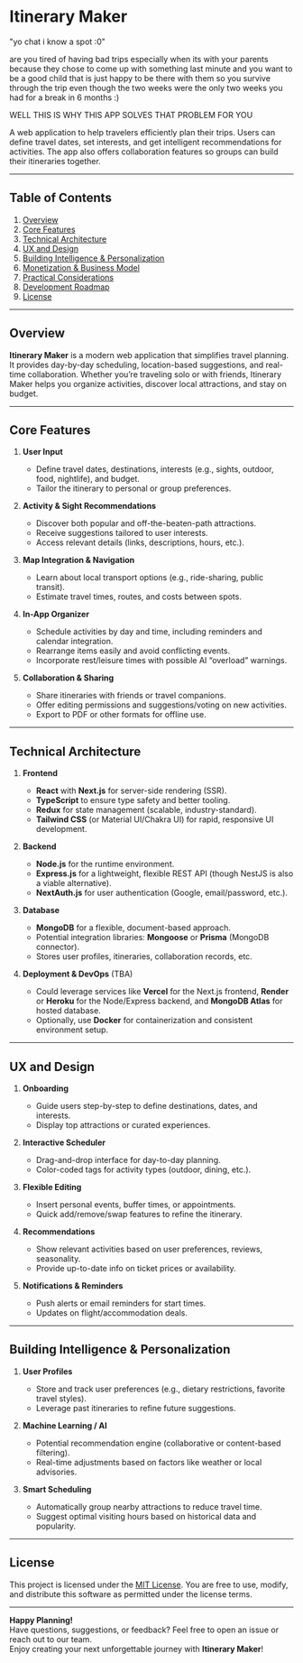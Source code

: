 # Itinerary Maker

"yo chat i know a spot :0" 

are you tired of having bad trips especially when its with your parents because they chose to come up with something last minute
and you want to be a good child that is just happy to be there with them so you survive through the trip even though
the two weeks were the only two weeks you had for a break in 6 months :)

WELL THIS IS WHY THIS APP SOLVES THAT PROBLEM FOR YOU

A web application to help travelers efficiently plan their trips. Users can define travel dates, set interests, and get intelligent recommendations for activities. The app also offers collaboration features so groups can build their itineraries together.

---

## Table of Contents

1. [Overview](#overview)  
2. [Core Features](#core-features)  
3. [Technical Architecture](#technical-architecture)  
4. [UX and Design](#ux-and-design)  
5. [Building Intelligence & Personalization](#building-intelligence--personalization)  
6. [Monetization & Business Model](#monetization--business-model)  
7. [Practical Considerations](#practical-considerations)  
8. [Development Roadmap](#development-roadmap)  
9. [License](#license)

---

## Overview

**Itinerary Maker** is a modern web application that simplifies travel planning. It provides day-by-day scheduling, location-based suggestions, and real-time collaboration. Whether you’re traveling solo or with friends, Itinerary Maker helps you organize activities, discover local attractions, and stay on budget.

---

## Core Features

1. **User Input**  
   - Define travel dates, destinations, interests (e.g., sights, outdoor, food, nightlife), and budget.
   - Tailor the itinerary to personal or group preferences.

2. **Activity & Sight Recommendations**  
   - Discover both popular and off-the-beaten-path attractions.
   - Receive suggestions tailored to user interests.
   - Access relevant details (links, descriptions, hours, etc.).

3. **Map Integration & Navigation**  
   - Learn about local transport options (e.g., ride-sharing, public transit).
   - Estimate travel times, routes, and costs between spots.

4. **In-App Organizer**  
   - Schedule activities by day and time, including reminders and calendar integration.
   - Rearrange items easily and avoid conflicting events.
   - Incorporate rest/leisure times with possible AI “overload” warnings.

5. **Collaboration & Sharing**  
   - Share itineraries with friends or travel companions.
   - Offer editing permissions and suggestions/voting on new activities.
   - Export to PDF or other formats for offline use.

---

## Technical Architecture

1. **Frontend**  
   - **React** with **Next.js** for server-side rendering (SSR).  
   - **TypeScript** to ensure type safety and better tooling.  
   - **Redux** for state management (scalable, industry-standard).  
   - **Tailwind CSS** (or Material UI/Chakra UI) for rapid, responsive UI development.

2. **Backend**  
   - **Node.js** for the runtime environment.  
   - **Express.js** for a lightweight, flexible REST API (though NestJS is also a viable alternative).  
   - **NextAuth.js** for user authentication (Google, email/password, etc.).

3. **Database**  
   - **MongoDB** for a flexible, document-based approach.  
   - Potential integration libraries: **Mongoose** or **Prisma** (MongoDB connector).  
   - Stores user profiles, itineraries, collaboration records, etc.

4. **Deployment & DevOps** (TBA)  
   - Could leverage services like **Vercel** for the Next.js frontend, **Render** or **Heroku** for the Node/Express backend, and **MongoDB Atlas** for hosted database.  
   - Optionally, use **Docker** for containerization and consistent environment setup.

---

## UX and Design

1. **Onboarding**  
   - Guide users step-by-step to define destinations, dates, and interests.  
   - Display top attractions or curated experiences.

2. **Interactive Scheduler**  
   - Drag-and-drop interface for day-to-day planning.  
   - Color-coded tags for activity types (outdoor, dining, etc.).

3. **Flexible Editing**  
   - Insert personal events, buffer times, or appointments.  
   - Quick add/remove/swap features to refine the itinerary.

4. **Recommendations**  
   - Show relevant activities based on user preferences, reviews, seasonality.  
   - Provide up-to-date info on ticket prices or availability.

5. **Notifications & Reminders**  
   - Push alerts or email reminders for start times.  
   - Updates on flight/accommodation deals.

---

## Building Intelligence & Personalization

1. **User Profiles**  
   - Store and track user preferences (e.g., dietary restrictions, favorite travel styles).  
   - Leverage past itineraries to refine future suggestions.

2. **Machine Learning / AI**  
   - Potential recommendation engine (collaborative or content-based filtering).  
   - Real-time adjustments based on factors like weather or local advisories.

3. **Smart Scheduling**  
   - Automatically group nearby attractions to reduce travel time.  
   - Suggest optimal visiting hours based on historical data and popularity.

---

## License

This project is licensed under the [MIT License](https://opensource.org/licenses/MIT). You are free to use, modify, and distribute this software as permitted under the license terms.

---

**Happy Planning!**  
Have questions, suggestions, or feedback? Feel free to open an issue or reach out to our team.  
Enjoy creating your next unforgettable journey with **Itinerary Maker**!
